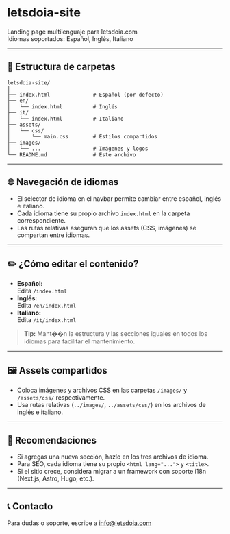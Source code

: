 # letsdoia-site

Landing page multilenguaje para letsdoia.com  
Idiomas soportados: Español, Inglés, Italiano

---

## 📁 Estructura de carpetas

```
letsdoia-site/
│
├── index.html              # Español (por defecto)
├── en/
│   └── index.html          # Inglés
├── it/
│   └── index.html          # Italiano
├── assets/
│   └── css/
│       └── main.css        # Estilos compartidos
├── images/
│   └── ...                 # Imágenes y logos
└── README.md               # Este archivo
```

---

## 🌐 Navegación de idiomas

- El selector de idioma en el navbar permite cambiar entre español, inglés e italiano.
- Cada idioma tiene su propio archivo `index.html` en la carpeta correspondiente.
- Las rutas relativas aseguran que los assets (CSS, imágenes) se compartan entre idiomas.

---

## ✏️ ¿Cómo editar el contenido?

- **Español:**  
  Edita `/index.html`
- **Inglés:**  
  Edita `/en/index.html`
- **Italiano:**  
  Edita `/it/index.html`

> **Tip:** Mant��n la estructura y las secciones iguales en todos los idiomas para facilitar el mantenimiento.

---

## 🖼️ Assets compartidos

- Coloca imágenes y archivos CSS en las carpetas `/images/` y `/assets/css/` respectivamente.
- Usa rutas relativas (`../images/`, `../assets/css/`) en los archivos de inglés e italiano.

---

## 🚀 Recomendaciones

- Si agregas una nueva sección, hazlo en los tres archivos de idioma.
- Para SEO, cada idioma tiene su propio `<html lang="...">` y `<title>`.
- Si el sitio crece, considera migrar a un framework con soporte i18n (Next.js, Astro, Hugo, etc.).

---

## 📞 Contacto

Para dudas o soporte, escribe a [info@letsdoia.com](mailto:info@letsdoia.com)
